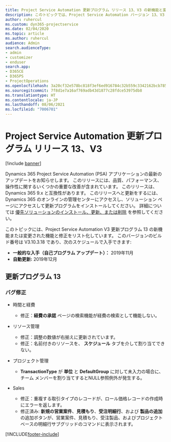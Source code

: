```yaml
---
title: Project Service Automation 更新プログラム リリース 13、V3 の新機能と変更点
description: このトピックでは、Project Service Automation バージョン 13、V3 の新機能と変更点について説明します。
author: ruhercul
ms.custom: dyn365-projectservice
ms.date: 02/04/2020
ms.topic: article
ms.author: ruhercul
audience: Admin
search.audienceType:
- admin
- customizer
- enduser
search.app:
- D365CE
- D365PS
- ProjectOperations
ms.openlocfilehash: 3a20cf32e578bc818f3ef6ed916784c32b559c3342162bcb7857f5e9cc520d9c
ms.sourcegitcommit: 7f8d1e7a16af769adb43d1877c28fdce53975db8
ms.translationtype: HT
ms.contentlocale: ja-JP
ms.lasthandoff: 08/06/2021
ms.locfileid: "7006701"
---
```

# <a name="project-service-automation-update-release-13-v3"></a>Project Service Automation 更新プログラム リリース 13、V3

[!include [banner](../includes/psa-now-project-operations.md)]

Dynamics 365 Project Service Automation (PSA) アプリケーションの最新のアップデートをお知らせします。 このリリースには、品質、パフォーマンス、操作性に関するいくつかの重要な改善が含まれています。 このリリースは、Dynamics 365 9.x と互換性があります。 このリリースへと更新をするには、Dynamics 365 のオンラインの管理センターにアクセスし、ソリューション ページにアクセスして更新プログラムをインストールしてください。 詳細については [優先ソリューションのインストール、更新、または削除](/power-platform/admin/install-remove-preferred-solution) を参照してください。

このトピックには、Project Service Automation V3 更新プログラム 13 の新機能または変更された機能と修正をリスト化しています。 このバージョンのビルド番号は V3.10.3.18 であり、次のスケジュールで入手できます:

- **一般的な入手（自己プログラム アップデート）：** 2019年11月
- **自動更新:** 2019年12月


## <a name="update-release-13"></a>更新プログラム 13 

### <a name="bug-fixes"></a>バグ修正

- 時間と経費

     - 修正：**経費の承認** ページの検索機能が経費の検索として機能しない。

- リソース管理

     - 修正：調整の数値が右揃えに更新されています。
     - 修正：名前付きのリソースを、 **スケジュール** タブを介して割り当てできない。

- プロジェクト管理

     - **TransactionType** が **単位** と **DefaultGroup** に対して未入力の場合に、チーム メンバーを割り当てするとNULL参照例外が発生する。

- Sales

     - 修正：重複する取引タイプのレコードが、ロール価格レコードの作成時にエラーを返します。
     - 修正済み: **新規の営業案件**、**見積もり**、**受注明細行**、および **製品の追加** の追加ボタンが、営業案件、見積もり、受注製品、およびプロジェクトベースの明細行サブグリッドのコマンドに表示されます。




[!INCLUDE[footer-include](../includes/footer-banner.md)]